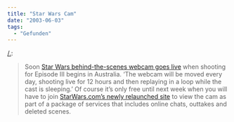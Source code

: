 ```yaml
---
title: "Star Wars Cam"
date: "2003-06-03"
tags:
  - "Gefunden"
---
```


[/.](http://slashdot.org/article.pl?sid=03/06/03/1212245 "Slashdot | Star Wars Episode III: Behind the Scenes Webcam"):

> Soon [Star Wars behind-the-scenes webcam goes live](http://www.washingtonpost.com/wp-dyn/articles/A60271-2003May30.html) when shooting for Episode III begins in Australia. ‘The webcam will be moved every day, shooting live for 12 hours and then replaying in a loop while the cast is sleeping.’ Of course it’s only free until next week when you will have to join [StarWars.com’s newly relaunched site](http://www.starwars.com/) to view the cam as part of a package of services that includes online chats, outtakes and deleted scenes.
